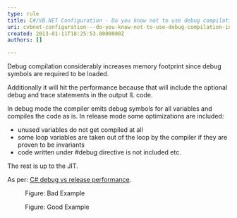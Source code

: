 ```yaml
---
type: rule
title: C#/VB.NET Configuration - Do you know not to use debug compilation in production applications?
uri: cvbnet-configuration---do-you-know-not-to-use-debug-compilation-in-production-applications
created: 2013-01-11T18:25:53.0000000Z
authors: []

---
```




<span class='intro'> <p>Debug compilation considerably increases memory footprint since debug symbols are required to be loaded. </p>
<p>Additionally it will hit the performance because that will include the optional debug and trace statements in the output IL code.</p>
 </span>

<p>In debug mode the compiler emits debug symbols for all variables and compiles the code as is. In release mode some optimizations are included&#58;</p><ul><li>unused variables do not get compiled at all</li><li>some loop variables are taken out of the loop by the compiler if they are proven to be invariants</li><li>code written under #debug directive is not included etc.</li></ul><p>The rest is up to the JIT.</p><p>As per&#58; 
   <a target="_blank" href="http&#58;//stackoverflow.com/questions/2446027/c-sharp-debug-vs-release-performance">C# debug vs release performance</a>.</p><dl class="badImage"><dt>
      <img src="/SoftwareDevelopment/RulesToBetterDotNETProjects/PublishingImages/debug-bad.jpg" alt="" />
   </dt><dd>Figure&#58; Bad Example</dd></dl><dl class="goodImage"><dt>
      <img src="/SoftwareDevelopment/RulesToBetterDotNETProjects/PublishingImages/debug-good.jpg" alt="" />
   </dt><dd>Figure&#58; Good Example</dd></dl>


